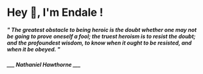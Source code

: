 <h1 title="head"> Hey 👋, I'm Endale !</h1>

**<h5><i>" The greatest obstacle to being heroic is the doubt whether one may not be going to prove oneself a fool; the truest heroism is to resist the doubt; and the profoundest wisdom, to know when it ought to be resisted, and when it be obeyed. "</i></h5>**

*<b>___ Nathaniel Hawthorne ___</b>*

